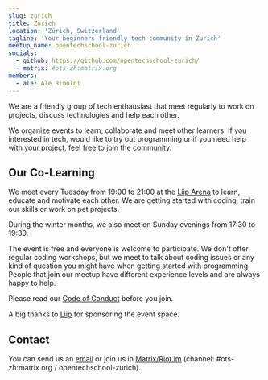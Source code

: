 ```yaml
---
slug: zurich
title: Zürich
location: 'Zürich, Switzerland'
tagline: 'Your beginners friendly tech community in Zurich'
meetup_name: opentechschool-zurich
socials:
  - github: https://github.com/opentechschool-zurich/
  - matrix: #ots-zh:matrix.org
members:
  - ale: Ale Rimoldi
---
```


We are a friendly group of tech enthausiast that meet regularly to work on projects, discuss technologies and help each other.

We organize events to learn, collaborate and meet other learners. If you interested in tech, would like to try out programming or if you need help with your project, feel free to join the community.

## Our Co-Learning

We meet every Tuesday from 19:00 to 21:00 at the [Liip Arena](https://www.openstreetmap.org/node/721046233) to learn, educate and motivate each other. We are getting started with coding, train our skills or work on pet projects.

During the winter months, we also meet on Sunday evenings from 17:30 to 19:30.

The event is free and everyone is welcome to participate. We don't offer regular coding workshops, but we meet to talk about coding issues or any kind of question you might have when getting started with programming. People that join our meetup have different experience levels and are always happy to help.

Please read our [Code of Conduct]({{site.baseurl}}/code-of-conduct/) before you join.

A big thanks to [Liip](https://liip.ch) for sponsoring the event space.

## Contact

You can send us an [email](mailto:team.zurich@opentechschool.org) or join us in [Matrix/Riot.im](https://riot.im/app/#/room/!QfxBFKxPagVsgBPhpa:matrix.org?via=matrix.org) (channel: #ots-zh:matrix.org / opentechschool-zurich).

